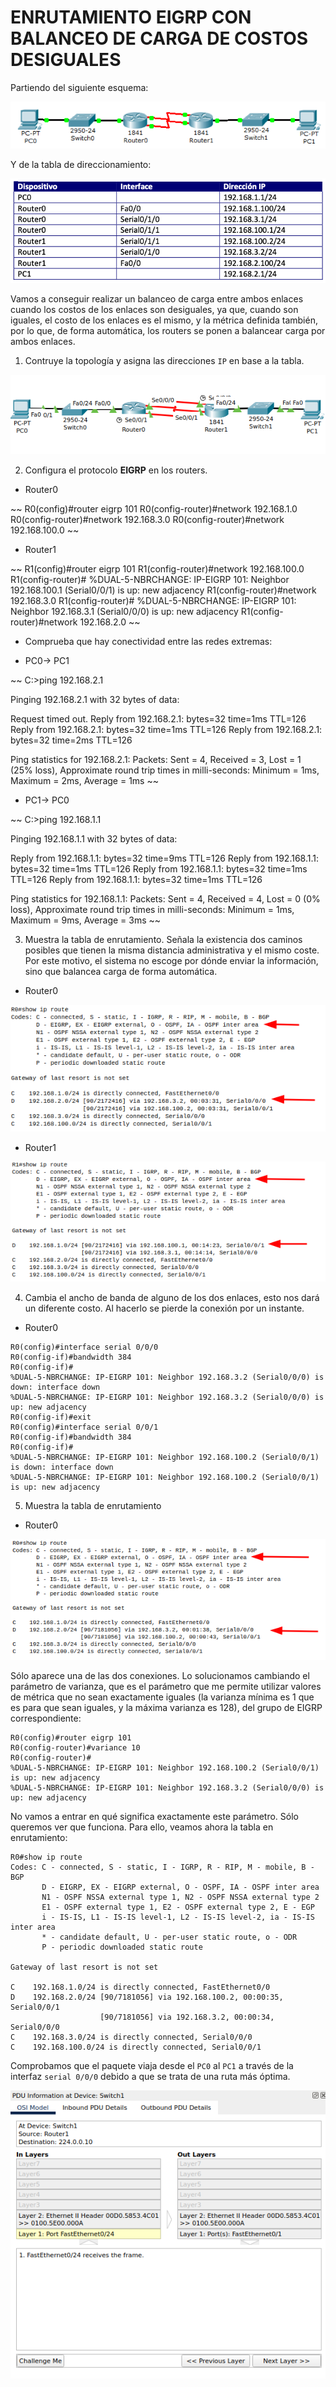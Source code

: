 # ENRUTAMIENTO EIGRP  CON BALANCEO DE CARGA DE COSTOS DESIGUALES

Partiendo del siguiente esquema:

![](img/001.png)

Y de la tabla de direccionamiento:

![](img/002.png)

Vamos a conseguir realizar un balanceo de carga entre ambos enlaces cuando los costos de los enlaces son desiguales, ya que, cuando son iguales, el costo de los enlaces es el mismo, y la métrica definida también, por lo que, de forma automática, los routers se ponen a balancear carga por ambos enlaces.

1. Contruye la topología y asigna las direcciones  `IP` en base a la tabla.

![](img/003.png)

2. Configura el protocolo **EIGRP** en los routers.

+ Router0

~~
R0(config)#router eigrp 101
R0(config-router)#network 192.168.1.0
R0(config-router)#network 192.168.3.0
R0(config-router)#network 192.168.100.0
~~

+ Router1

~~
R1(config)#router eigrp 101
R1(config-router)#network 192.168.100.0
R1(config-router)#
%DUAL-5-NBRCHANGE: IP-EIGRP 101: Neighbor 192.168.100.1 (Serial0/0/1) is up: new adjacency
R1(config-router)#network 192.168.3.0
R1(config-router)#
%DUAL-5-NBRCHANGE: IP-EIGRP 101: Neighbor 192.168.3.1 (Serial0/0/0) is up: new adjacency
R1(config-router)#network 192.168.2.0
~~

+ Comprueba que hay conectividad entre las redes extremas:

+ PC0-> PC1

~~
C:\>ping 192.168.2.1

Pinging 192.168.2.1 with 32 bytes of data:

Request timed out.
Reply from 192.168.2.1: bytes=32 time=1ms TTL=126
Reply from 192.168.2.1: bytes=32 time=1ms TTL=126
Reply from 192.168.2.1: bytes=32 time=2ms TTL=126

Ping statistics for 192.168.2.1:
    Packets: Sent = 4, Received = 3, Lost = 1 (25% loss),
Approximate round trip times in milli-seconds:
    Minimum = 1ms, Maximum = 2ms, Average = 1ms
~~

+ PC1-> PC0

~~
C:\>ping 192.168.1.1

Pinging 192.168.1.1 with 32 bytes of data:

Reply from 192.168.1.1: bytes=32 time=9ms TTL=126
Reply from 192.168.1.1: bytes=32 time=1ms TTL=126
Reply from 192.168.1.1: bytes=32 time=1ms TTL=126
Reply from 192.168.1.1: bytes=32 time=1ms TTL=126

Ping statistics for 192.168.1.1:
    Packets: Sent = 4, Received = 4, Lost = 0 (0% loss),
Approximate round trip times in milli-seconds:
    Minimum = 1ms, Maximum = 9ms, Average = 3ms
~~

3. Muestra la tabla de enrutamiento. Señala la existencia dos caminos posibles que tienen la misma distancia administrativa y el mismo coste. Por este motivo, el sistema no escoge por dónde enviar la información, sino que balancea carga de forma automática.

+ Router0

![](img/004.png)


+ Router1


![](img/005.png)


4. Cambia el ancho de banda de alguno de los dos enlaces, esto nos dará un diferente costo. Al hacerlo se pierde la conexión por un instante.

+ Router0

~~~
R0(config)#interface serial 0/0/0
R0(config-if)#bandwidth 384
R0(config-if)#
%DUAL-5-NBRCHANGE: IP-EIGRP 101: Neighbor 192.168.3.2 (Serial0/0/0) is down: interface down
%DUAL-5-NBRCHANGE: IP-EIGRP 101: Neighbor 192.168.3.2 (Serial0/0/0) is up: new adjacency
R0(config-if)#exit
R0(config)#interface serial 0/0/1
R0(config-if)#bandwidth 384
R0(config-if)#
%DUAL-5-NBRCHANGE: IP-EIGRP 101: Neighbor 192.168.100.2 (Serial0/0/1) is down: interface down
%DUAL-5-NBRCHANGE: IP-EIGRP 101: Neighbor 192.168.100.2 (Serial0/0/1) is up: new adjacency
~~~

5. Muestra la tabla de enrutamiento

+ Router0

![](img/006.png)


Sólo aparece una de las dos conexiones. Lo solucionamos cambiando el parámetro de varianza, que es el parámetro que me permite utilizar valores de métrica que no sean exactamente iguales (la varianza mínima es 1 que es para que sean iguales, y la máxima varianza es 128), del grupo de EIGRP correspondiente:

~~~
R0(config)#router eigrp 101
R0(config-router)#variance 10
R0(config-router)#
%DUAL-5-NBRCHANGE: IP-EIGRP 101: Neighbor 192.168.100.2 (Serial0/0/1) is up: new adjacency
%DUAL-5-NBRCHANGE: IP-EIGRP 101: Neighbor 192.168.3.2 (Serial0/0/0) is up: new adjacency
~~~

No vamos a entrar en qué significa exactamente este parámetro. Sólo queremos ver que funciona. Para ello, veamos ahora la tabla en enrutamiento:

~~~
R0#show ip route
Codes: C - connected, S - static, I - IGRP, R - RIP, M - mobile, B - BGP
       D - EIGRP, EX - EIGRP external, O - OSPF, IA - OSPF inter area
       N1 - OSPF NSSA external type 1, N2 - OSPF NSSA external type 2
       E1 - OSPF external type 1, E2 - OSPF external type 2, E - EGP
       i - IS-IS, L1 - IS-IS level-1, L2 - IS-IS level-2, ia - IS-IS inter area
       * - candidate default, U - per-user static route, o - ODR
       P - periodic downloaded static route

Gateway of last resort is not set

C    192.168.1.0/24 is directly connected, FastEthernet0/0
D    192.168.2.0/24 [90/7181056] via 192.168.100.2, 00:00:35, Serial0/0/1
                    [90/7181056] via 192.168.3.2, 00:00:34, Serial0/0/0
C    192.168.3.0/24 is directly connected, Serial0/0/0
C    192.168.100.0/24 is directly connected, Serial0/0/1
~~~

Comprobamos que el paquete viaja desde el `PC0` al `PC1` a través de la interfaz `serial 0/0/0` debido a que se trata de una ruta más óptima.

![](img/007.png)
